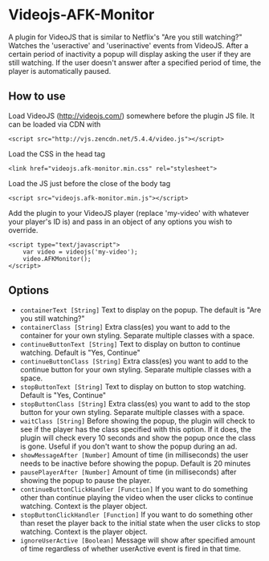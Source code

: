 # Videojs-AFK-Monitor
A plugin for VideoJS that is similar to Netflix's "Are you still watching?" 
Watches the 'useractive' and 'userinactive' events from VideoJS. After a certain period of inactivity a popup will display asking the user if they are still watching. If the user doesn't answer after a specified period of time, the player is automatically paused.

## How to use
Load VideoJS (http://videojs.com/) somewhere before the plugin JS file.
It can be loaded via CDN with 
```
<script src="http://vjs.zencdn.net/5.4.4/video.js"></script>
```
Load the CSS in the head tag
```
<link href="videojs.afk-monitor.min.css" rel="stylesheet">
```

Load the JS just before the close of the body tag
```
<script src="videojs.afk-monitor.min.js"></script>
```
Add the plugin to your VideoJS player (replace 'my-video' with whatever your player's ID is) 
and pass in an object of any options you wish to override.
```
<script type="text/javascript">
    var video = videojs('my-video');
    video.AFKMonitor();
</script>
```

## Options
* `containerText [String]` Text to display on the popup. The default is "Are you still watching?"
* `containerClass [String]` Extra class(es) you want to add to the container for your own styling. Separate multiple classes with a space.
* `continueButtonText [String]` Text to display on button to continue watching. Default is "Yes, Continue"
* `continueButtonClass [String]` Extra class(es) you want to add to the continue button for your own styling. Separate multiple classes with a space.
* `stopButtonText [String]` Text to display on button to stop watching. Default is "Yes, Continue"
* `stopButtonClass [String]` Extra class(es) you want to add to the stop button for your own styling. Separate multiple classes with a space.
* `waitClass [String]` Before showing the popup, the plugin will check to see if the player has the class specified with this option. If it does, the plugin will check every 10 seconds and show the popup once the class is gone. Useful if you don't want to show the popup during an ad. 
* `showMessageAfter [Number]` Amount of time (in milliseconds) the user needs to be inactive before showing the popup. Default is 20 minutes
* `pausePlayerAfter [Number]` Amount of time (in milliseconds) after showing the popup to pause the player.
* `continueButtonClickHandler [Function]` If you want to do something other than continue playing the video when the user clicks to continue watching. Context is the player object.
* `stopButtonClickHandler [Function]` If you want to do something other than reset the player back to the initial state when the user clicks to stop watching. Context is the player object.
* `ignoreUserActive [Boolean]` Message will show after specified amount of time regardless of whether userActive event is fired in that time.
